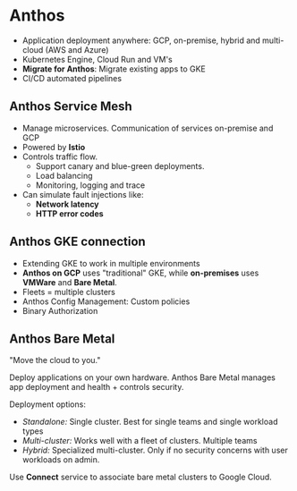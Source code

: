 # Anthos

- Application deployment anywhere: GCP, on-premise, hybrid and multi-cloud (AWS and Azure)
- Kubernetes Engine, Cloud Run and VM's
- **Migrate for Anthos**: Migrate existing apps to GKE
- CI/CD automated pipelines

## Anthos Service Mesh

- Manage microservices. Communication of services on-premise and GCP
- Powered by **Istio**
- Controls traffic flow.
    - Support canary and blue-green deployments.
    - Load balancing
    - Monitoring, logging and trace
- Can simulate fault injections like:
    - **Network latency**
    - **HTTP error codes**

## Anthos GKE connection

- Extending GKE to work in multiple environments
- **Anthos on GCP** uses "traditional" GKE, while **on-premises** uses **VMWare** and **Bare Metal**.
- Fleets = multiple clusters
- Anthos Config Management: Custom policies
- Binary Authorization

## Anthos Bare Metal

"Move the cloud to you."

Deploy applications on your own hardware. Anthos Bare Metal manages app deployment and health + controls security.

Deployment options:

- _Standalone:_ Single cluster. Best for single teams and single workload types
- _Multi-cluster:_ Works well with a fleet of clusters. Multiple teams
- _Hybrid:_ Specialized multi-cluster. Only if no security concerns with user workloads on admin.

Use **Connect** service to associate bare metal clusters to Google Cloud.
